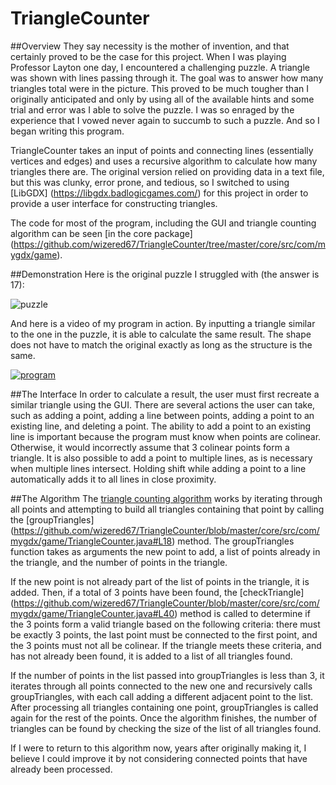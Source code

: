 # TriangleCounter

##Overview
They say necessity is the mother of invention, and that certainly proved to be the case for this project. When I was playing Professor Layton one day, I encountered a challenging puzzle. A triangle was shown with lines passing through it. The goal was to answer how many triangles total were in the picture. This proved to be much tougher than I originally anticipated and only by using all of the available hints and some trial and error was I able to solve the puzzle. I was so enraged by the experience that I vowed never again to succumb to such a puzzle. And so I began writing this program.

TriangleCounter takes an input of points and connecting lines (essentially vertices and edges) and uses a recursive algorithm to calculate how many triangles there are. The original version relied on providing data in a text file, but this was clunky, error prone, and tedious, so I switched to using [LibGDX] (https://libgdx.badlogicgames.com/) for this project in order to provide a user interface for constructing triangles.

The code for most of the program, including the GUI and triangle counting algorithm can be seen [in the core package] (https://github.com/wizered67/TriangleCounter/tree/master/core/src/com/mygdx/game).

##Demonstration
Here is the original puzzle I struggled with (the answer is 17):

![puzzle](https://1.bp.blogspot.com/_qozgm0W_-kE/R8j1u_6WzPI/AAAAAAAAEaA/47nwundYma8/s320/123B.gif)

And here is a video of my program in action. By inputting a triangle similar to the one in the puzzle, it is able to calculate the same result. The shape does not have to match the original exactly as long as the structure is the same.

[![program](https://img.youtube.com/vi/9caxprgu0Wo/0.jpg)](https://www.youtube.com/watch?v=9caxprgu0Wo)

##The Interface
In order to calculate a result, the user must first recreate a similar triangle using the GUI. There are several actions the user can take, such as adding a point, adding a line between points, adding a point to an existing line, and deleting a point. The ability to add a point to an existing line is important because the program must know when points are colinear. Otherwise, it would incorrectly assume that 3 colinear points form a triangle. It is also possible to add a point to multiple lines, as is necessary when multiple lines intersect. Holding shift while adding a point to a line automatically adds it to all lines in close proximity.

##The Algorithm
The [triangle counting algorithm](https://github.com/wizered67/TriangleCounter/blob/master/core/src/com/mygdx/game/TriangleCounter.java) works by iterating through all points and attempting to build all triangles containing that point by calling the [groupTriangles] (https://github.com/wizered67/TriangleCounter/blob/master/core/src/com/mygdx/game/TriangleCounter.java#L18) method. The groupTriangles function takes as arguments the new point to add, a list of points already in the triangle, and the number of points in the triangle. 

If the new point is not already part of the list of points in the triangle, it is added. Then, if a total of 3 points have been found, the [checkTriangle] (https://github.com/wizered67/TriangleCounter/blob/master/core/src/com/mygdx/game/TriangleCounter.java#L40) method is called to determine if the 3 points form a valid triangle based on the following criteria: there must be exactly 3 points, the last point must be connected to the first point, and the 3 points must not all be colinear. If the triangle meets these criteria, and has not already been found, it is added to a list of all triangles found. 

If the number of points in the list passed into groupTriangles is less than 3, it iterates through all points connected to the new one and recursively calls groupTriangles, with each call adding a different adjacent point to the list. After processing all triangles containing one point, groupTriangles is called again for the rest of the points. Once the algorithm finishes, the number of triangles can be found by checking the size of the list of all triangles found.

If I were to return to this algorithm now, years after originally making it, I believe I could improve it by not considering connected points that have already been processed. 

